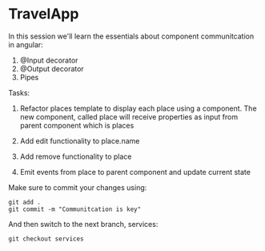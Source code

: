 # TravelApp

In this session we'll learn the essentials about component communitcation in angular:

1.  @Input decorator
2.  @Output decorator
3.  Pipes

Tasks:

1.  Refactor places template to display each place using a component. The new component, called place will receive properties as input from parent component which is places

2.  Add edit functionality to place.name
3.  Add remove functionality to place
4.  Emit events from place to parent component and update current state

Make sure to commit your changes using:

```console
git add .
git commit -m "Communitcation is key"
```

And then switch to the next branch, services:

```console
git checkout services
```
